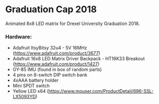 # Graduation Cap 2018
Animated 8x8 LED matrix for Drexel University Graduation 2018. 

### Hardware:
- Adafruit ItsyBitsy 32u4 - 5V 16MHz (https://www.adafruit.com/product/3677)
- Adafruit 16x8 LED Matrix Driver Backpack - HT16K33 Breakout (https://www.adafruit.com/product/1427)
- GY-85 IMU (found in box of random parts)
- 4 pins on 8-switch DIP switch bank
- 4xAAA battery holder
- Mini SPDT switch
- Yellow LED x64 (https://www.mouser.com/ProductDetail/696-SSL-LX5093YD)
